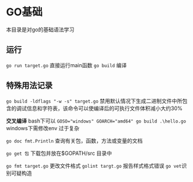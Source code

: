 # GO基础
本目录是对go的基础语法学习

## 运行
`go run target.go` 直接运行main函数
`go build` 编译

## 特殊用法记录

`go build -ldflags "-w -s" target.go` 禁用默认情况下生成二进制文件中所包含的调试信息和字符表，该命令可以使编译后的可执行文件体积减小大约30%

**交叉编译**
bash下可以 `GOSO="windows" GOARCH="amd64" go build .\hello.go`
windows下需修改env 过于复杂

`go doc fmt.Println` 查询有关包，函数，方法或变量的文档

`go get 包` 下载包并放在$GOPATH/src 目录中

`go fmt target.go` 更改文件格式 `golint targt.go` 报告样式格式错误  `go vet`识别可疑构造